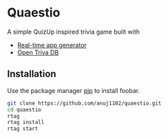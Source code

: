  # Quaestio

A simple QuizUp inspired trivia game built with
- [Real-time app generator](https://github.com/hpx7/rtag)
- [Open Triva DB](https://opentdb.com/api_config.php)

## Installation

Use the package manager [pip](https://pip.pypa.io/en/stable/) to install foobar.

```bash
git clone https://github.com/anuj1102/quaestio.git
cd quaestio
rtag
rtag install
rtag start
```


